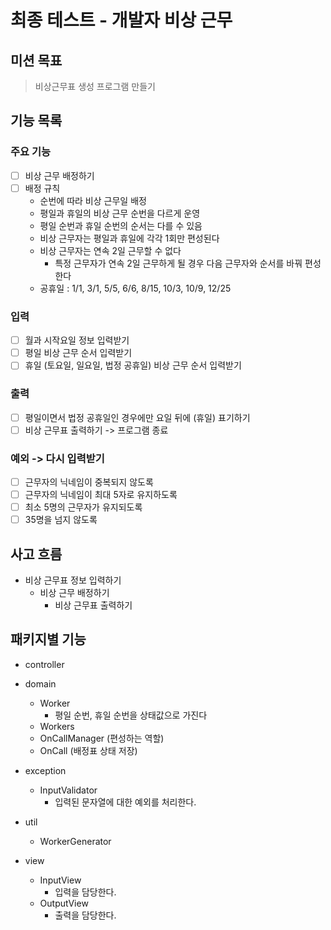 # 최종 테스트 - 개발자 비상 근무

## 미션 목표
> 비상근무표 생성 프로그램 만들기 

## 기능 목록

### 주요 기능
- [ ] 비상 근무 배정하기
- [ ] 배정 규칙
  - 순번에 따라 비상 근무일 배정
  - 평일과 휴일의 비상 근무 순번을 다르게 운영
  - 평일 순번과 휴일 순번의 순서는 다를 수 있음
  - 비상 근무자는 평일과 휴일에 각각 1회만 편성된다
  - 비상 근무자는 연속 2일 근무할 수 없다
    - 특정 근무자가 연속 2일 근무하게 될 경우 다음 근무자와 순서를 바꿔 편성한다
  - 공휴일 : 1/1, 3/1, 5/5, 6/6, 8/15, 10/3, 10/9, 12/25

### 입력
- [ ] 월과 시작요일 정보 입력받기
- [ ] 평일 비상 근무 순서 입력받기
- [ ] 휴일 (토요일, 일요일, 법정 공휴일) 비상 근무 순서 입력받기

### 출력
- [ ] 평일이면서 법정 공휴일인 경우에만 요일 뒤에 (휴일) 표기하기
- [ ] 비상 근무표 출력하기 -> 프로그램 종료

### 예외 -> 다시 입력받기
- [ ] 근무자의 닉네임이 중복되지 않도록
- [ ] 근무자의 닉네임이 최대 5자로 유지하도록
- [ ] 최소 5명의 근무자가 유지되도록
- [ ] 35명을 넘지 않도록

## 사고 흐름
- 비상 근무표 정보 입력하기
  - 비상 근무 배정하기
    - 비상 근무표 출력하기

## 패키지별 기능
- controller

- domain
    - Worker
      - 평일 순번, 휴일 순번을 상태값으로 가진다
    - Workers
    - OnCallManager (편성하는 역할)
    - OnCall (배정표 상태 저장)
- exception
    - InputValidator
        - 입력된 문자열에 대한 예외를 처리한다.
- util
    - WorkerGenerator
- view
    - InputView
        - 입력을 담당한다.
    - OutputView
        - 출력을 담당한다.